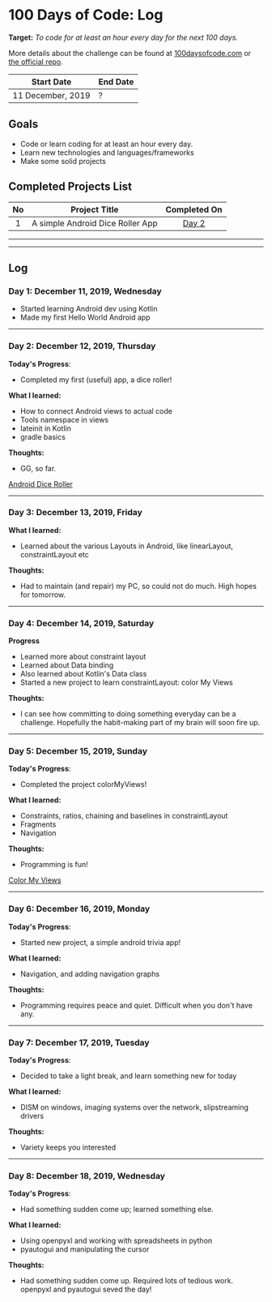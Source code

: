 # 100 Days of Code: Log

**Target:** *To code for at least an hour every day for the next 100 days.*

More details about the challenge can be found at [100daysofcode.com](http://100daysofcode.com/ "100daysofcode.com") or [the official repo](https://github.com/Kallaway/100-days-of-code "the official repo").

|  Start Date | End Date |
| ------------ | ------------ |
| 11 December, 2019 | ? |


## Goals
- Code or learn coding for at least an hour every day. 
- Learn new technologies and languages/frameworks
- Make some solid projects

## Completed Projects List

| No  |  Project Title  |  Completed On |
| :------------: | ------------ | :------------: |
| 1  | A simple Android Dice Roller App | [Day 2](https://github.com/TheSherlockHomie/Android-Dice-Roller "Day 2")  |

----
----

## Log

### Day 1: December 11, 2019, Wednesday

- Started learning Android dev using Kotlin
- Made my first Hello World Android app

------------

### Day 2: December 12, 2019, Thursday

**Today's Progress**: 
- Completed my first (useful) app, a dice roller!

**What I learned:** 
- How to connect Android views to actual code
- Tools namespace in views
- lateinit in Kotlin
- gradle basics

**Thoughts:**
- GG, so far.

[Android Dice Roller](https://github.com/TheSherlockHomie/Android-Dice-Roller "A simple Android Dice Roller App")

------------

### Day 3: December 13, 2019, Friday

**What I learned:** 
- Learned about the various Layouts in Android, like linearLayout, constraintLayout etc

**Thoughts:**
- Had to maintain (and repair) my PC, so could not do much. High hopes for tomorrow.

------------

### Day 4: December 14, 2019, Saturday

**Progress** 
- Learned more about constraint layout
- Learned about Data binding
- Also learned about Kotlin's Data class
- Started a new project to learn constraintLayout: color My Views

**Thoughts:**
- I can see how committing to doing something everyday can be a challenge. Hopefully the habit-making part of my brain will soon fire up.

------------

### Day 5: December 15, 2019, Sunday

**Today's Progress**: 
- Completed the project colorMyViews!

**What I learned:** 
- Constraints, ratios, chaining and baselines in constraintLayout
- Fragments
- Navigation 

**Thoughts:**
- Programming is fun!

[Color My Views](https://github.com/TheSherlockHomie/Learn-ColorMyViews "Simple app made learning constraintLayout")

------------

### Day 6: December 16, 2019, Monday

**Today's Progress**: 
- Started new project, a simple android trivia app!

**What I learned:** 
- Navigation, and adding navigation graphs

**Thoughts:**
- Programming requires peace and quiet. Difficult when you don't have any.

------------

### Day 7: December 17, 2019, Tuesday

**Today's Progress**: 
- Decided to take a light break, and learn something new for today

**What I learned:** 
- DISM on windows, imaging systems over the network, slipstreaming drivers

**Thoughts:**
- Variety keeps you interested

------------

### Day 8: December 18, 2019, Wednesday

**Today's Progress**: 
- Had something sudden come up; learned something else.

**What I learned:** 
- Using openpyxl and working with spreadsheets in python
- pyautogui and manipulating the cursor

**Thoughts:**
- Had something sudden come up. Required lots of tedious work. openpyxl and pyautogui seved the day!